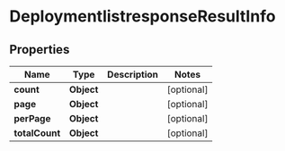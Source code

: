 # DeploymentlistresponseResultInfo

## Properties
Name | Type | Description | Notes
------------ | ------------- | ------------- | -------------
**count** | **Object** |  |  [optional]
**page** | **Object** |  |  [optional]
**perPage** | **Object** |  |  [optional]
**totalCount** | **Object** |  |  [optional]
